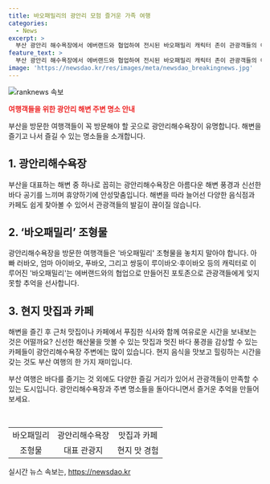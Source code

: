 ```yaml
---
title: 바오패밀리의 광안리 모험 즐거운 가족 여행
categories:
  - News
excerpt: >
  부산 광안리 해수욕장에서 에버랜드와 협업하여 전시된 바오패밀리 캐릭터 존이 관광객들의 이목을 끌고 있다. 바오패밀리는 아빠 러바오, 엄마 아이바오, 중국으로 돌아간 첫째 푸바오, 쌍둥이 루이바오·후이바오로 구성되어 있으며, 쌍둥이 판다의 생일을 축하하는 파티를 테마로 하고 있다. 관람 기간은 다음달 31일까지로, 이색적인 콘셉트로 인해 많은 이들의 관심을 끌고 있다.
feature_text: >
  부산 광안리 해수욕장에서 에버랜드와 협업하여 전시된 바오패밀리 캐릭터 존이 관광객들의 이목을 끌고 있다. 바오패밀리는 아빠 러바오, 엄마 아이바오, 중국으로 돌아간 첫째 푸바오, 쌍둥이 루이바오·후이바오로 구성되어 있으며, 쌍둥이 판다의 생일을 축하하는 파티를 테마로 하고 있다. 관람 기간은 다음달 31일까지로, 이색적인 콘셉트로 인해 많은 이들의 관심을 끌고 있다.
image: 'https://newsdao.kr/res/images/meta/newsdao_breakingnews.jpg'
---
```


<p><img src="https://newsdao.kr/res/images/meta/newsdao_breakingnews.jpg" alt="ranknews 속보" /></p>

<p><b><span style="color: #ee2323;">여행객들을 위한 광안리 해변 주변 명소 안내</span></b></p>

<p data-ke-size="size16">부산을 방문한 여행객들이 꼭 방문해야 할 곳으로 광안리해수욕장이 유명합니다. 해변을 즐기고 나서 즐길 수 있는 명소들을 소개합니다.</p>

<h2 data-ke-size="size26">1. 광안리해수욕장</h2>

<p data-ke-size="size16">부산을 대표하는 해변 중 하나로 꼽히는 광안리해수욕장은 아름다운 해변 풍경과 신선한 바다 공기를 느끼며 휴양하기에 안성맞춤입니다. 해변을 따라 늘어선 다양한 음식점과 카페도 쉽게 찾아볼 수 있어서 관광객들의 발길이 끊이질 않습니다.</p>

<h2 data-ke-size="size26">2. ‘바오패밀리’ 조형물</h2>

<p data-ke-size="size16">광안리해수욕장을 방문한 여행객들은 '바오패밀리' 조형물을 놓치지 말아야 합니다. 아빠 러바오, 엄마 아이바오, 푸바오, 그리고 쌍둥이 루이바오·후이바오 등의 캐릭터로 이루어진 '바오패밀리'는 에버랜드와의 협업으로 만들어진 포토존으로 관광객들에게 잊지 못할 추억을 선사합니다.</p>

<h2 data-ke-size="size26">3. 현지 맛집과 카페</h2>

<p data-ke-size="size16">해변을 즐긴 후 근처 맛집이나 카페에서 푸짐한 식사와 함께 여유로운 시간을 보내보는 것은 어떨까요? 신선한 해산물을 맛볼 수 있는 맛집과 멋진 바다 풍경을 감상할 수 있는 카페들이 광안리해수욕장 주변에는 많이 있습니다. 현지 음식을 맛보고 힐링하는 시간을 갖는 것도 부산 여행의 한 가지 재미입니다.</p>

<p data-ke-size="size16">부산 여행은 바다를 즐기는 것 외에도 다양한 즐길 거리가 있어서 관광객들이 만족할 수 있는 도시입니다. 광안리해수욕장과 주변 명소들을 돌아다니면서 즐거운 추억을 만들어보세요.</p>

<p data-ke-size="size16">&nbsp;</p>

<table>
<tbody>
<tr>
<td style="text-align: center; height: 17px;">바오패밀리</td>
<td style="text-align: center; height: 17px;">광안리해수욕장</td>
<td style="text-align: center; height: 17px;">맛집과 카페</td>
</tr>
<tr>
<td style="text-align: center; height: 17px;">조형물</td>
<td style="text-align: center; height: 17px;">대표 관광지</td>
<td style="text-align: center; height: 17px;">현지 맛 경험</td>
</tr>
</tbody>
</table>
실시간 뉴스 속보는, <a href="https://newsdao.kr" rel="dofollow">https://newsdao.kr</a>



